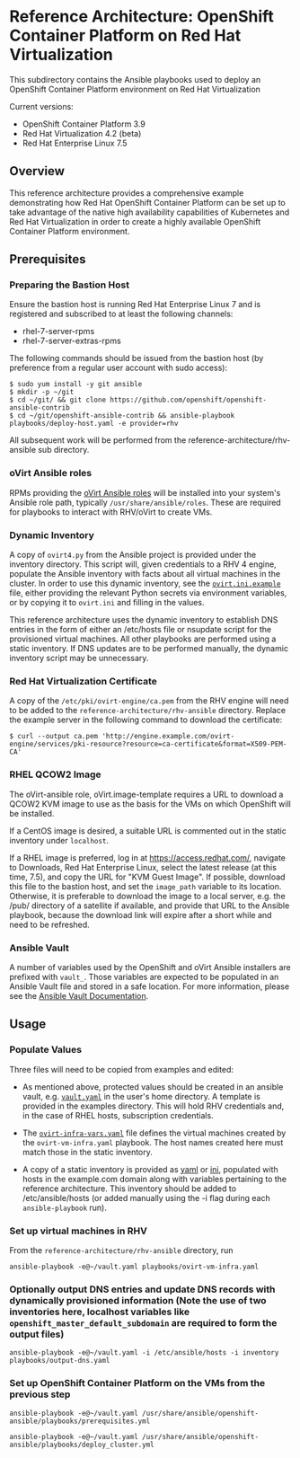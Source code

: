 # Reference Architecture:  OpenShift Container Platform on Red Hat Virtualization
This subdirectory contains the Ansible playbooks used to deploy 
an OpenShift Container Platform environment on Red Hat Virtualization

Current versions:

* OpenShift Container Platform 3.9
* Red Hat Virtualization 4.2 (beta)
* Red Hat Enterprise Linux 7.5

## Overview
This reference architecture provides a comprehensive example demonstrating how Red Hat OpenShift Container Platform
can be set up to take advantage of the native high availability capabilities of Kubernetes and Red Hat Virtualization
in order to create a highly available OpenShift Container Platform environment.

## Prerequisites

### Preparing the Bastion Host

Ensure the bastion host is running Red Hat Enterprise Linux 7 and is registered and
subscribed to at least the following channels:

* rhel-7-server-rpms
* rhel-7-server-extras-rpms

The following commands should be issued from the bastion host (by preference from a
regular user account with sudo access):

```
$ sudo yum install -y git ansible
$ mkdir -p ~/git
$ cd ~/git/ && git clone https://github.com/openshift/openshift-ansible-contrib
$ cd ~/git/openshift-ansible-contrib && ansible-playbook playbooks/deploy-host.yaml -e provider=rhv
```

All subsequent work will be performed from the reference-architecture/rhv-ansible sub directory.

### oVirt Ansible roles
RPMs providing the [oVirt Ansible roles](https://github.com/ovirt/ovirt-ansible) will be installed
into your system's Ansible role path, typically `/usr/share/ansible/roles`.
These are required for playbooks to interact with RHV/oVirt to create VMs.

### Dynamic Inventory
A copy of `ovirt4.py` from the Ansible project is provided under the inventory directory. This script will, given credentials to a RHV 4 engine, populate the Ansible inventory with facts about all virtual machines in the cluster. In order to use this dynamic inventory, see the [`ovirt.ini.example`](inventory/ovirt.ini.example) file, either providing the relevant Python secrets via environment variables, or by copying it to `ovirt.ini` and filling in the values.

This reference architecture uses the dynamic inventory to establish DNS entries in the form of either an /etc/hosts file or nsupdate script for the provisioned virtual machines. All other playbooks are performed using a static inventory. If DNS updates are to be performed manually, the dynamic inventory script may be unnecessary.

### Red Hat Virtualization Certificate
A copy of the `/etc/pki/ovirt-engine/ca.pem` from the RHV engine will need to be added to the
`reference-architecture/rhv-ansible` directory. Replace the example server in the following command to download the certificate:

```
$ curl --output ca.pem 'http://engine.example.com/ovirt-engine/services/pki-resource?resource=ca-certificate&format=X509-PEM-CA'

```

### RHEL QCOW2 Image
The oVirt-ansible role, oVirt.image-template requires a URL to download a QCOW2 KVM image to use as
the basis for the VMs on which OpenShift will be installed.

If a CentOS image is desired, a suitable URL is commented out in the static inventory under `localhost`.

If a RHEL image is preferred, log in at <https://access.redhat.com/>, navigate to Downloads, Red Hat Enterprise Linux,
select the latest release (at this time, 7.5), and copy the URL for "KVM Guest Image". If possible, download
this file to the bastion host, and set the `image_path` variable to its location. Otherwise, it is
preferable to download the image to a local server, e.g. the /pub/ directory of a satellite if
available, and provide that URL to the Ansible playbook, because the download link will expire
after a short while and need to be refreshed.

### Ansible Vault
A number of variables used by the OpenShift and oVirt Ansible installers are prefixed with `vault_`. Those 
variables are expected to be populated in an Ansible Vault file and stored in a safe location.
For more information, please see the
[Ansible Vault Documentation](http://docs.ansible.com/ansible/2.5/user_guide/vault.html).

## Usage

### Populate Values

Three files will need to be copied from examples and edited:

* As mentioned above, protected values should be created in an ansible vault, e.g. [`vault.yaml`](vault.yaml) in the user's home directory. A template is provided in the examples directory. This will hold RHV credentials and, in the case of RHEL hosts, subscription credentials.

* The [`ovirt-infra-vars.yaml`](ovirt-infra-vars.yaml) file defines the virtual machines created by the `ovirt-vm-infra.yaml` playbook. The host names created here must match those in the static inventory.

* A copy of a static inventory is provided as [yaml](example/inventory.yaml) or [ini](example/inventory), populated with hosts in the example.com domain along with variables pertaining to the reference architecture. This inventory should be added to /etc/ansible/hosts (or added manually using the -i flag during each `ansible-playbook` run).

### Set up virtual machines in RHV
From the `reference-architecture/rhv-ansible` directory, run

```
ansible-playbook -e@~/vault.yaml playbooks/ovirt-vm-infra.yaml
```
### Optionally output DNS entries and update DNS records with dynamically provisioned information (Note the use of two inventories here, localhost variables like `openshift_master_default_subdomain` are required to form the output files)

```
ansible-playbook -e@~/vault.yaml -i /etc/ansible/hosts -i inventory playbooks/output-dns.yaml

```

### Set up OpenShift Container Platform on the VMs from the previous step

```
ansible-playbook -e@~/vault.yaml /usr/share/ansible/openshift-ansible/playbooks/prerequisites.yml

ansible-playbook -e@~/vault.yaml /usr/share/ansible/openshift-ansible/playbooks/deploy_cluster.yml
```

